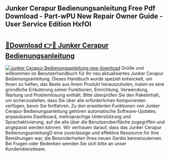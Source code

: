 ## Junker Cerapur Bedienungsanleitung Free Pdf Download - Part-wPU New Repair Owner Guide - User Service Edition HxfOl

# <h2><a href="http://df5t00w.blite.top/?on=Junker+Cerapur+Bedienungsanleitung">🔗Download 👉🔴 Junker Cerapur Bedienungsanleitung</a></h2>

[![Junker Cerapur Bedienungsanleitung new download](https://i.imgur.com/lujVjoI.png)](http://df5t00w.blite.top/?on=Junker+Cerapur+Bedienungsanleitung)
Grüße und willkommen im Benutzerhandbuch für Ihr neu aktualisiertes Junker Cerapur Bedienungsanleitung. Dieses Handbuch wurde speziell entwickelt, um Ihnen zu helfen, das Beste aus Ihrem Produkt herauszuholen, indem es eine gründliche Erläuterung seiner Funktionen, Einrichtung, Verwendung, Wartung und Problemlösung enthält. Bitte überprüfen Sie den Paketinhalt, um sicherzustellen, dass Sie über alle erforderlichen Komponenten verfügen, bevor Sie fortfahren. Zu den erweiterten Funktionen von Junker Cerapur Bedienungsanleitung gehören automatische Software-Updates, anpassbares Dashboard, mehrsprachige Unterstützung und Sprachaktivierung, auf die alle über die Benutzeroberfläche zugegriffen und angepasst werden können. Wir vertrauen darauf, dass das Junker Cerapur BedienungsanleitungD eine zuverlässige und effektive Ressource für Ihre Bemühungen war, die Besonderheiten Ihres neuen Geräts kennenzulernen. Bei Fragen oder Bedenken wenden Sie sich bitte an unser Kundendienstteam.
